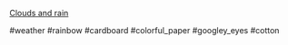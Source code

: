 [Clouds and rain](https://www.facebook.com/reel/781167120024324)

#weather #rainbow #cardboard #colorful_paper #googley_eyes #cotton
